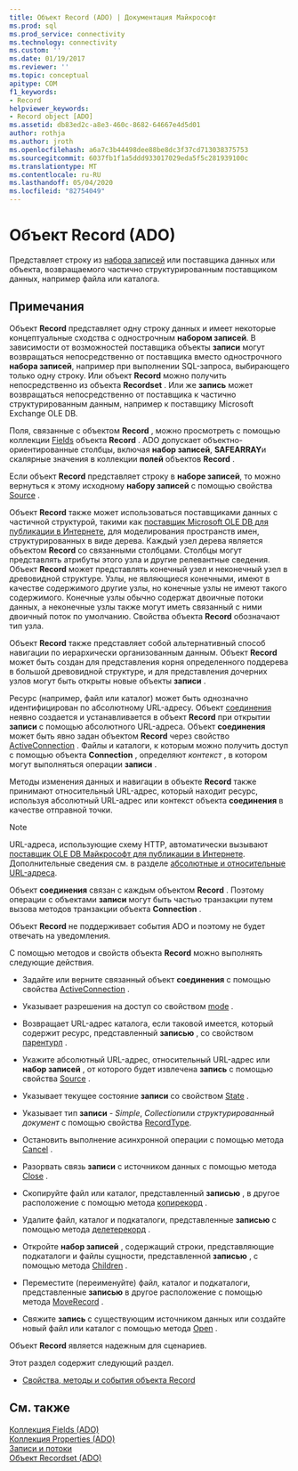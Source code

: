 ```yaml
---
title: Объект Record (ADO) | Документация Майкрософт
ms.prod: sql
ms.prod_service: connectivity
ms.technology: connectivity
ms.custom: ''
ms.date: 01/19/2017
ms.reviewer: ''
ms.topic: conceptual
apitype: COM
f1_keywords:
- Record
helpviewer_keywords:
- Record object [ADO]
ms.assetid: db83ed2c-a8e3-460c-8682-64667e4d5d01
author: rothja
ms.author: jroth
ms.openlocfilehash: a6a7c3b44498dee88be8dc3f37cd713038375753
ms.sourcegitcommit: 6037fb1f1a5ddd933017029eda5f5c281939100c
ms.translationtype: MT
ms.contentlocale: ru-RU
ms.lasthandoff: 05/04/2020
ms.locfileid: "82754049"
---
```

# <a name="record-object-ado"></a>Объект Record (ADO)
Представляет строку из [набора записей](../../../ado/reference/ado-api/recordset-object-ado.md) или поставщика данных или объекта, возвращаемого частично структурированным поставщиком данных, например файла или каталога.  
  
## <a name="remarks"></a>Примечания  
 Объект **Record** представляет одну строку данных и имеет некоторые концептуальные сходства с однострочным **набором записей**. В зависимости от возможностей поставщика объекты **записи** могут возвращаться непосредственно от поставщика вместо однострочного **набора записей**, например при выполнении SQL-запроса, выбирающего только одну строку. Или объект **Record** можно получить непосредственно из объекта **Recordset** . Или же **запись** может возвращаться непосредственно от поставщика к частично структурированным данным, например к поставщику Microsoft Exchange OLE DB.  
  
 Поля, связанные с объектом **Record** , можно просмотреть с помощью коллекции [Fields](../../../ado/reference/ado-api/fields-collection-ado.md) объекта **Record** . ADO допускает объектно-ориентированные столбцы, включая **набор записей**, **SAFEARRAY**и скалярные значения в коллекции **полей** объектов **Record** .  
  
 Если объект **Record** представляет строку в **наборе записей**, то можно вернуться к этому исходному **набору записей** с помощью свойства [Source](../../../ado/reference/ado-api/source-property-ado-record.md) .  
  
 Объект **Record** также может использоваться поставщиками данных с частичной структурой, такими как [поставщик Microsoft OLE DB для публикации в Интернете](../../../ado/guide/appendixes/microsoft-ole-db-provider-for-internet-publishing.md), для моделирования пространств имен, структурированных в виде дерева. Каждый узел дерева является объектом **Record** со связанными столбцами. Столбцы могут представлять атрибуты этого узла и другие релевантные сведения. Объект **Record** может представлять конечный узел и неконечный узел в древовидной структуре. Узлы, не являющиеся конечными, имеют в качестве содержимого другие узлы, но конечные узлы не имеют такого содержимого. Конечные узлы обычно содержат двоичные потоки данных, а неконечные узлы также могут иметь связанный с ними двоичный поток по умолчанию. Свойства объекта **Record** обозначают тип узла.  
  
 Объект **Record** также представляет собой альтернативный способ навигации по иерархически организованным данным. Объект **Record** может быть создан для представления корня определенного поддерева в большой древовидной структуре, и для представления дочерних узлов могут быть открыты новые объекты **записи** .  
  
 Ресурс (например, файл или каталог) может быть однозначно идентифицирован по абсолютному URL-адресу. Объект [соединения](../../../ado/reference/ado-api/connection-object-ado.md) неявно создается и устанавливается в объект **Record** при открытии **записи** с помощью абсолютного URL-адреса. Объект **соединения** может быть явно задан объектом **Record** через свойство [ActiveConnection](../../../ado/reference/ado-api/activeconnection-property-ado.md) . Файлы и каталоги, к которым можно получить доступ с помощью объекта **Connection** , определяют *контекст* , в котором могут выполняться операции **записи** .  
  
 Методы изменения данных и навигации в объекте **Record** также принимают относительный URL-адрес, который находит ресурс, используя абсолютный URL-адрес или контекст объекта **соединения** в качестве отправной точки.  
  
> [!NOTE]
>  URL-адреса, использующие схему HTTP, автоматически вызывают [поставщик OLE DB Майкрософт для публикации в Интернете](../../../ado/guide/appendixes/microsoft-ole-db-provider-for-internet-publishing.md). Дополнительные сведения см. в разделе [абсолютные и относительные URL-адреса](../../../ado/guide/data/absolute-and-relative-urls.md).  
  
 Объект **соединения** связан с каждым объектом **Record** . Поэтому операции с объектами **записи** могут быть частью транзакции путем вызова методов транзакции объекта **Connection** .  
  
 Объект **Record** не поддерживает события ADO и поэтому не будет отвечать на уведомления.  
  
 С помощью методов и свойств объекта **Record** можно выполнять следующие действия.  
  
-   Задайте или верните связанный объект **соединения** с помощью свойства [ActiveConnection](../../../ado/reference/ado-api/activeconnection-property-ado.md) .  
  
-   Указывает разрешения на доступ со свойством [mode](../../../ado/reference/ado-api/mode-property-ado.md) .  
  
-   Возвращает URL-адрес каталога, если таковой имеется, который содержит ресурс, представленный **записью** , со свойством [парентурл](../../../ado/reference/ado-api/parenturl-property-ado.md) .  
  
-   Укажите абсолютный URL-адрес, относительный URL-адрес или **набор записей** , от которого будет извлечена **запись** с помощью свойства [Source](../../../ado/reference/ado-api/source-property-ado-record.md) .  
  
-   Указывает текущее состояние **записи** со свойством [State](../../../ado/reference/ado-api/state-property-ado.md) .  
  
-   Указывает тип **записи**  -  *Simple*, *Collection*или *структурированный документ* с помощью свойства [RecordType](../../../ado/reference/ado-api/recordtype-property-ado.md).  
  
-   Остановить выполнение асинхронной операции с помощью метода [Cancel](../../../ado/reference/ado-api/cancel-method-ado.md) .  
  
-   Разорвать связь **записи** с источником данных с помощью метода [Close](../../../ado/reference/ado-api/close-method-ado.md) .  
  
-   Скопируйте файл или каталог, представленный **записью** , в другое расположение с помощью метода [копирекорд](../../../ado/reference/ado-api/copyrecord-method-ado.md) .  
  
-   Удалите файл, каталог и подкаталоги, представленные **записью** с помощью метода [делетерекорд](../../../ado/reference/ado-api/deleterecord-method-ado.md) .  
  
-   Откройте **набор записей** , содержащий строки, представляющие подкаталоги и файлы сущности, представленной **записью** , с помощью метода [Children](../../../ado/reference/ado-api/getchildren-method-ado.md) .  
  
-   Переместите (переименуйте) файл, каталог и подкаталоги, представленные **записью** в другое расположение с помощью метода [MoveRecord](../../../ado/reference/ado-api/moverecord-method-ado.md) .  
  
-   Свяжите **запись** с существующим источником данных или создайте новый файл или каталог с помощью метода [Open](../../../ado/reference/ado-api/open-method-ado-record.md) .  
  
 Объект **Record** является надежным для сценариев.  
  
 Этот раздел содержит следующий раздел.  
  
-   [Свойства, методы и события объекта Record](../../../ado/reference/ado-api/record-object-properties-methods-and-events.md)  
  
## <a name="see-also"></a>См. также  
 [Коллекция Fields (ADO)](../../../ado/reference/ado-api/fields-collection-ado.md)   
 [Коллекция Properties (ADO)](../../../ado/reference/ado-api/properties-collection-ado.md)   
 [Записи и потоки](../../../ado/guide/data/records-and-streams.md)   
 [Объект Recordset (ADO)](../../../ado/reference/ado-api/recordset-object-ado.md)
